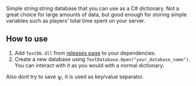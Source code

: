 Simple string:string database that you can use as a C# dictionary. 
Not a great choice for large amounts of data, but good enough for storing simple variables such as players' total time spent on your server.

## How to use
1. Add `TextDb.dll` from [releases page](https://github.com/Banalny-Banan/TextDatabase/releases) to your dependencies.
2. Create a new database using `TextDatabase.Open("your_database_name")`. You can interact with it as you would with a normal dictionary.

Also dont try to save `ꨘ`, it is used as key/value separator.

